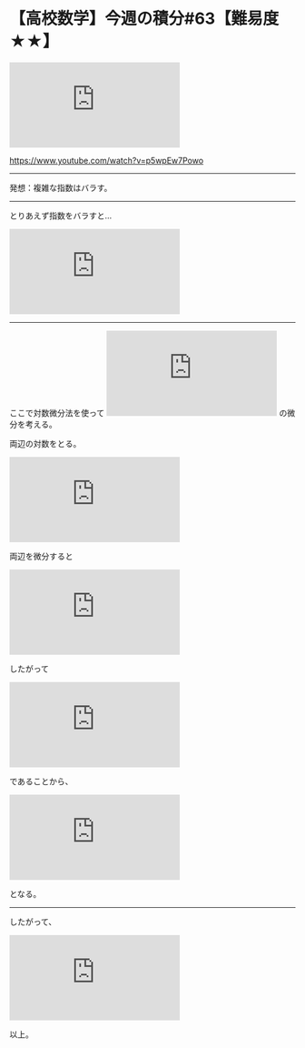# 【高校数学】今週の積分#63【難易度★★】

![](https://latex.codecogs.com/gif.latex?I%3D%5Cint%5Cfrac%7B1%7D%7B3%5E%7B2-5x%7D%7Ddx)

https://www.youtube.com/watch?v=p5wpEw7Powo

----

発想：複雑な指数はバラす。

----

とりあえず指数をバラすと…

![](https://latex.codecogs.com/gif.latex?I%3D%5Cint%5Cfrac%7B1%7D%7B3%5E%7B2-5x%7D%7Ddx%3D%5Cint3%5E%7B5x-2%7Ddx%3D%5Cint%283%5E5%29%5Ex%5Ccdot%203%5E%7B-2%7Ddx%3D3%5E%7B-2%7D%5Cint%7B3%5E5%7D%5Exdx)


----

ここで対数微分法を使って ![](https://latex.codecogs.com/gif.latex?y%3Da%5Ex) の微分を考える。

両辺の対数をとる。

![](https://latex.codecogs.com/gif.latex?%5Clog%7By%7D%3D%5Clog%7Ba%5Ex%7D%3Dx%5Clog%7Ba%7D)

両辺を微分すると

![](https://latex.codecogs.com/gif.latex?%5Cfrac%7By%27%7D%7By%7D%3D%5Clog%7Ba%7D)

したがって

![](https://latex.codecogs.com/gif.latex?y%27%3Dy%5Clog%7Ba%7D%3Da%5Ex%5Clog%7Ba%7D)

であることから、

![](https://latex.codecogs.com/gif.latex?%5Cint%7Ba%5Ex%7Ddx%3D%5Cfrac%7Ba%5Ex%7D%7B%5Clog%7Ba%7D%7D&plus;C)

となる。

----

したがって、

![](https://latex.codecogs.com/gif.latex?I%3D3%5E%7B-2%7D%5Cint%7B3%5E5%7D%5Exdx%3D%5Cfrac%7B3%5E%7B-2%7D%283%5E5%29%5Ex%7D%7B%5Clog%7B3%5E5%7D%7D&plus;C%3D%5Cfrac%7B3%5E%7B5x-2%7D%7D%7B5%5Clog%7B3%7D%7D&plus;C)

以上。